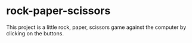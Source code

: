 # rock-paper-scissors

This project is a little rock, paper, scissors game against the computer by clicking on the buttons.